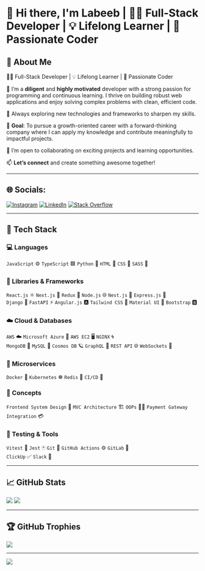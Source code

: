 # 👋 Hi there, I'm Labeeb | 👨‍💻 Full-Stack Developer | 💡 Lifelong Learner | 🚀 Passionate Coder

## 💫 About Me

👨‍💻 Full-Stack Developer | 💡 Lifelong Learner | 🚀 Passionate Coder

🎯 I’m a **diligent** and **highly motivated** developer with a strong passion for programming and continuous learning. I thrive on building robust web applications and enjoy solving complex problems with clean, efficient code.

🌱 Always exploring new technologies and frameworks to sharpen my skills.

📌 **Goal**: To pursue a growth-oriented career with a forward-thinking company where I can apply my knowledge and contribute meaningfully to impactful projects.

🤝 I’m open to collaborating on exciting projects and learning opportunities.

📫 **Let’s connect** and create something awesome together!

---


## 🌐 Socials:
[![Instagram](https://img.shields.io/badge/Instagram-%23E4405F.svg?logo=Instagram&logoColor=white)](https://instagram.com/lab___eeb_) [![LinkedIn](https://img.shields.io/badge/LinkedIn-%230077B5.svg?logo=linkedin&logoColor=white)](https://www.linkedin.com/in/labeebopc) [![Stack Overflow](https://img.shields.io/badge/-Stackoverflow-FE7A16?logo=stack-overflow&logoColor=white)](https://stackoverflow.com/users/18151051)

---

## 🧰 Tech Stack

### 💻 Languages  
`JavaScript` ⚙️ `TypeScript` 🟦 `Python` 🐍 `HTML` 📝 `CSS` 🎨 `SASS` 💅

### 🧱 Libraries & Frameworks  
`React.js` ⚛️ `Next.js` 🚀 `Redux` 🔄 `Node.js` 🌐 `Nest.js` 🧬 `Express.js` 🚂  
`Django` 🐍 `FastAPI` ⚡ `Angular.js` 🅰️ `Tailwind CSS` 🌈 `Material UI` 🎨 `Bootstrap` 🅱️

### ☁️ Cloud & Databases  
`AWS` ☁️ `Microsoft Azure` 🔷 `AWS EC2` 🖥️ `NGINX` 🌀  
`MongoDB` 🍃 `MySQL` 🐬 `Cosmos DB` 🪐 `GraphQL` 🔗 `REST API` 🌐 `WebSockets` 📡

### 🧩 Microservices  
`Docker` 🐳 `Kubernetes` ☸️ `Redis` 🔴 `CI/CD` 🔁

### 🧠 Concepts  
`Frontend System Design` 🧱 `MVC Architecture` 🏗️ `OOPs` 👨‍🏫 `Payment Gateway Integration` 💳

### 🧪 Testing & Tools  
`Vitest` 🧪 `Jest` 🃏 `Git` 🔧 `GitHub Actions` ⚙️ `GitLab` 🦊  
`ClickUp` ✅ `Slack` 💬

---

## 📈 GitHub Stats
![](https://github-readme-streak-stats.herokuapp.com/?user=Labeebopc&theme=dark&hide_border=false)
![](https://github-readme-stats.vercel.app/api/top-langs/?username=Labeebopc&theme=dark&hide_border=false&include_all_commits=true&count_private=false&layout=compact)

---

## 🏆 GitHub Trophies
![](https://github-profile-trophy.vercel.app/?username=Labeebopc&theme=radical&no-frame=false&no-bg=true&margin-w=4)


---
[![](https://visitcount.itsvg.in/api?id=Labeebopc&icon=0&color=0)](https://visitcount.itsvg.in)
